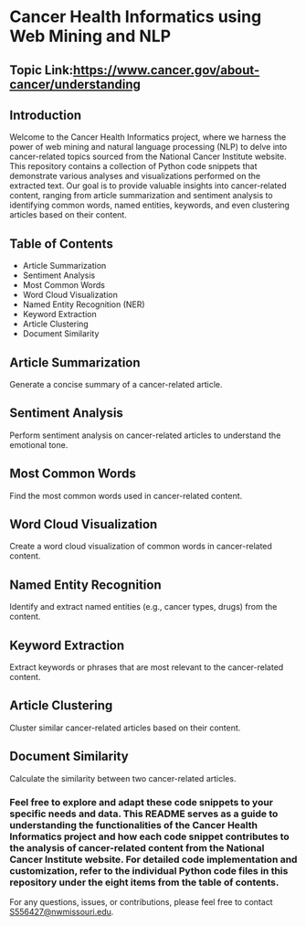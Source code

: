 # Cancer Health Informatics using Web Mining and NLP

## Topic Link:https://www.cancer.gov/about-cancer/understanding

## Introduction

Welcome to the Cancer Health Informatics project, where we harness the power of web mining and natural language processing (NLP) to delve into cancer-related topics sourced from the National Cancer Institute website. This repository contains a collection of Python code snippets that demonstrate various analyses and visualizations performed on the extracted text. Our goal is to provide valuable insights into cancer-related content, ranging from article summarization and sentiment analysis to identifying common words, named entities, keywords, and even clustering articles based on their content.


## Table of Contents

- Article Summarization
- Sentiment Analysis
- Most Common Words
- Word Cloud Visualization
- Named Entity Recognition (NER)
- Keyword Extraction
- Article Clustering
- Document Similarity

## Article Summarization
Generate a concise summary of a cancer-related article.

## Sentiment Analysis
Perform sentiment analysis on cancer-related articles to understand the emotional tone.

## Most Common Words
Find the most common words used in cancer-related content.

## Word Cloud Visualization
Create a word cloud visualization of common words in cancer-related content.

## Named Entity Recognition
Identify and extract named entities (e.g., cancer types, drugs) from the content.

## Keyword Extraction
Extract keywords or phrases that are most relevant to the cancer-related content.

## Article Clustering
Cluster similar cancer-related articles based on their content.

## Document Similarity
Calculate the similarity between two cancer-related articles.


### Feel free to explore and adapt these code snippets to your specific needs and data. This README serves as a guide to understanding the functionalities of the Cancer Health Informatics project and how each code snippet contributes to the analysis of cancer-related content from the National Cancer Institute website. For detailed code implementation and customization, refer to the individual Python code files in this repository under the eight items from the table of contents.

For any questions, issues, or contributions, please feel free to contact S556427@nwmissouri.edu.
